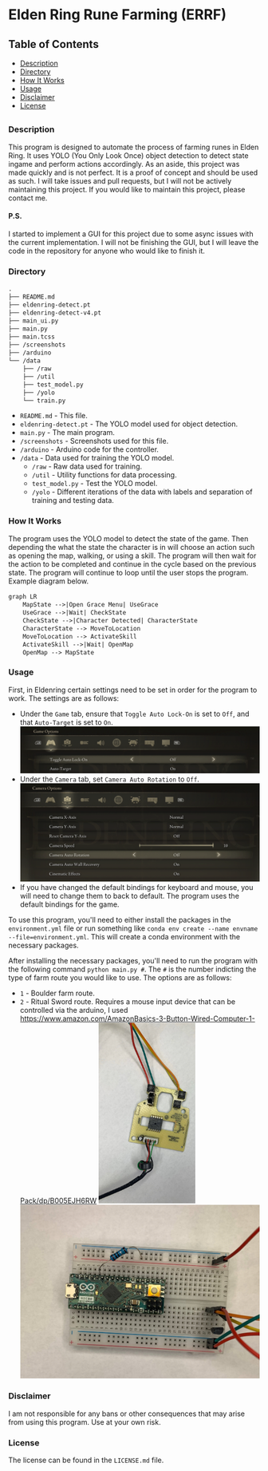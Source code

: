 # Elden Ring Rune Farming (ERRF)

## Table of Contents
- [Description](#description)
- [Directory](#directory)
- [How It Works](#how-it-works)
- [Usage](#usage)
- [Disclaimer](#disclaimer)
- [License](#license)

##
### Description
This program is designed to automate the process of farming runes in Elden Ring. It uses YOLO (You Only Look Once) object detection to detect state ingame and perform actions accordingly. As an aside, this project was made quickly and is not perfect. It is a proof of concept and should be used as such. I will take issues and pull requests, but I will not be actively maintaining this project. If you would like to maintain this project, please contact me.
#### P.S.
I started to implement a GUI for this project due to some async issues with the current implementation. I will not be finishing the GUI, but I will leave the code in the repository for anyone who would like to finish it. 
### Directory
```
.
├── README.md
├── eldenring-detect.pt
├── eldenring-detect-v4.pt
├── main_ui.py
├── main.py
├── main.tcss
├── /screenshots
├── /arduino
└── /data
    ├── /raw
    ├── /util
    ├── test_model.py
    ├── /yolo
    └── train.py 
```
- `README.md` - This file.
- `eldenring-detect.pt` - The YOLO model used for object detection.
- `main.py` - The main program.
- `/screenshots` - Screenshots used for this file.
- `/arduino` - Arduino code for the controller.
- `/data` - Data used for training the YOLO model.
    - `/raw` - Raw data used for training.
    - `/util` - Utility functions for data processing.
    - `test_model.py` - Test the YOLO model.
    - `/yolo` - Different iterations of the data with labels and separation of training and testing data.
### How It Works
The program uses the YOLO model to detect the state of the game. Then depending the what the state the character is in will choose an action such as opening the map, walking, or using a skill. The program will then wait for the action to be completed and continue in the cycle based on the previous state. The program will continue to loop until the user stops the program. Example diagram below.
```mermaid
graph LR
    MapState -->|Open Grace Menu| UseGrace
    UseGrace -->|Wait| CheckState
    CheckState -->|Character Detected| CharacterState
    CharacterState --> MoveToLocation
    MoveToLocation --> ActivateSkill
    ActivateSkill -->|Wait| OpenMap
    OpenMap --> MapState
```
### Usage
First, in Eldenring certain settings need to be set in order for the program to work. The settings are as follows:
- Under the `Game` tab, ensure that `Toggle Auto Lock-On` is set to `Off`, and that `Auto-Target` is set to `On`.
![](md-images/eldengameoptions.png)
- Under the `Camera` tab, set `Camera Auto Rotation` to `Off`.
![](md-images/eldencameraoptions.png)
- If you have changed the default bindings for keyboard and mouse, you will need to change them to back to default. The program uses the default bindings for the game.

To use this program, you'll need to either install the packages in the `environment.yml` file or run something like `conda env create --name envname --file=environment.yml`. This will create a conda environment with the necessary packages.

After installing the necessary packages, you'll need to run the program with the following command `python main.py #`. The `#` is the number indicting the type of farm route you would like to use. The options are as follows:
- `1` - Boulder farm route.
- `2` - Ritual Sword route. Requires a mouse input device that can be controlled via the arduino, I used https://www.amazon.com/AmazonBasics-3-Button-Wired-Computer-1-Pack/dp/B005EJH6RW
<img src="md-images/mousepcb.jpg" height=362><img src="md-images/arduinopcb.jpg" width=500>


### Disclaimer
I am not responsible for any bans or other consequences that may arise from using this program. Use at your own risk.
### License
The license can be found in the `LICENSE.md` file.